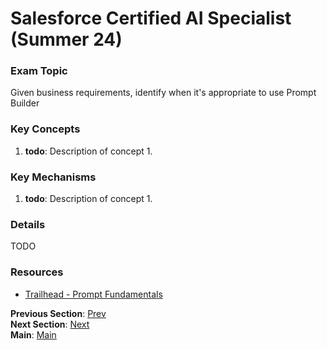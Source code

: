 # Salesforce Certified AI Specialist (Summer 24)

### Exam Topic
Given business requirements, identify when it's appropriate to use Prompt Builder

### Key Concepts
1. **todo**: Description of concept 1.

### Key Mechanisms
1. **todo**: Description of concept 1.

### Details

TODO



### Resources
- [Trailhead - Prompt Fundamentals](https://trailhead.salesforce.com/content/learn/modules/prompt-fundamentals)

**Previous Section**: [Prev](./2.2.md)<br />
**Next Section**: [Next](./3.2.md)<br />
**Main**: [Main](../README.md)